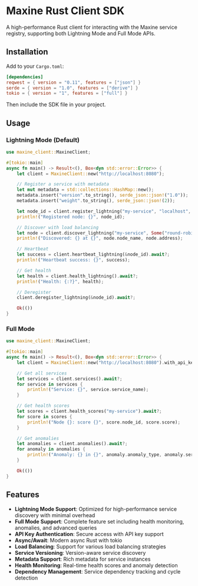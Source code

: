 # Maxine Rust Client SDK

A high-performance Rust client for interacting with the Maxine service registry, supporting both Lightning Mode and Full Mode APIs.

## Installation

Add to your `Cargo.toml`:

```toml
[dependencies]
reqwest = { version = "0.11", features = ["json"] }
serde = { version = "1.0", features = ["derive"] }
tokio = { version = "1", features = ["full"] }
```

Then include the SDK file in your project.

## Usage

### Lightning Mode (Default)

```rust
use maxine_client::MaxineClient;

#[tokio::main]
async fn main() -> Result<(), Box<dyn std::error::Error>> {
    let client = MaxineClient::new("http://localhost:8080");

    // Register a service with metadata
    let mut metadata = std::collections::HashMap::new();
    metadata.insert("version".to_string(), serde_json::json!("1.0"));
    metadata.insert("weight".to_string(), serde_json::json!(2));

    let node_id = client.register_lightning("my-service", "localhost", 3000, Some(metadata)).await?;
    println!("Registered node: {}", node_id);

    // Discover with load balancing
    let node = client.discover_lightning("my-service", Some("round-robin"), Some("1.0"), None).await?;
    println!("Discovered: {} at {}", node.node_name, node.address);

    // Heartbeat
    let success = client.heartbeat_lightning(&node_id).await?;
    println!("Heartbeat success: {}", success);

    // Get health
    let health = client.health_lightning().await?;
    println!("Health: {:?}", health);

    // Deregister
    client.deregister_lightning(&node_id).await?;

    Ok(())
}
```

### Full Mode

```rust
use maxine_client::MaxineClient;

#[tokio::main]
async fn main() -> Result<(), Box<dyn std::error::Error>> {
    let client = MaxineClient::new("http://localhost:8080").with_api_key("your-api-key");

    // Get all services
    let services = client.services().await?;
    for service in services {
        println!("Service: {}", service.service_name);
    }

    // Get health scores
    let scores = client.health_scores("my-service").await?;
    for score in scores {
        println!("Node {}: score {}", score.node_id, score.score);
    }

    // Get anomalies
    let anomalies = client.anomalies().await?;
    for anomaly in anomalies {
        println!("Anomaly: {} in {}", anomaly.anomaly_type, anomaly.service_name);
    }

    Ok(())
}
```

## Features

- **Lightning Mode Support**: Optimized for high-performance service discovery with minimal overhead
- **Full Mode Support**: Complete feature set including health monitoring, anomalies, and advanced queries
- **API Key Authentication**: Secure access with API key support
- **Async/Await**: Modern async Rust with tokio
- **Load Balancing**: Support for various load balancing strategies
- **Service Versioning**: Version-aware service discovery
- **Metadata Support**: Rich metadata for service instances
- **Health Monitoring**: Real-time health scores and anomaly detection
- **Dependency Management**: Service dependency tracking and cycle detection